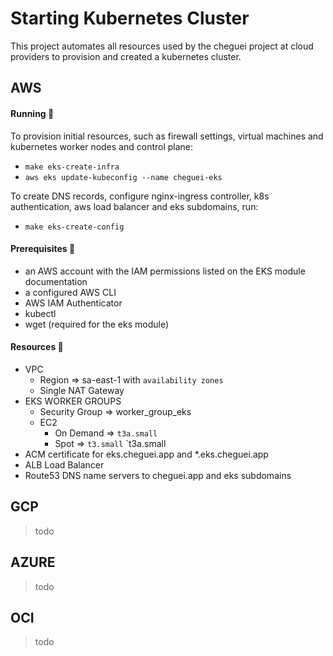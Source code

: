 # Starting Kubernetes Cluster

This project automates all resources used by the cheguei project at cloud providers to provision and created a kubernetes cluster.

## AWS

#### Running :scroll:

To provision initial resources, such as firewall settings, virtual machines and kubernetes worker nodes and control plane:
-   `make eks-create-infra`
-   `aws eks update-kubeconfig --name cheguei-eks`

To create DNS records, configure nginx-ingress controller, k8s authentication, aws load balancer and eks subdomains, run:
-   `make eks-create-config`

#### Prerequisites :scroll:

- an AWS account with the IAM permissions listed on the EKS module documentation
- a configured AWS CLI
- AWS IAM Authenticator
- kubectl
- wget (required for the eks module)

#### Resources :money_with_wings:

-   VPC
    -   Region => sa-east-1 with `availability zones`
    -   Single NAT Gateway
-   EKS WORKER GROUPS
    -   Security Group => worker_group_eks
    -   EC2
        -   On Demand => `t3a.small`
        -   Spot => `t3.small` `t3a.small
-   ACM certificate for eks.cheguei.app and *.eks.cheguei.app
-   ALB Load Balancer
-   Route53 DNS name servers to cheguei.app and eks subdomains

## GCP

>todo
## AZURE

>todo
## OCI

>todo